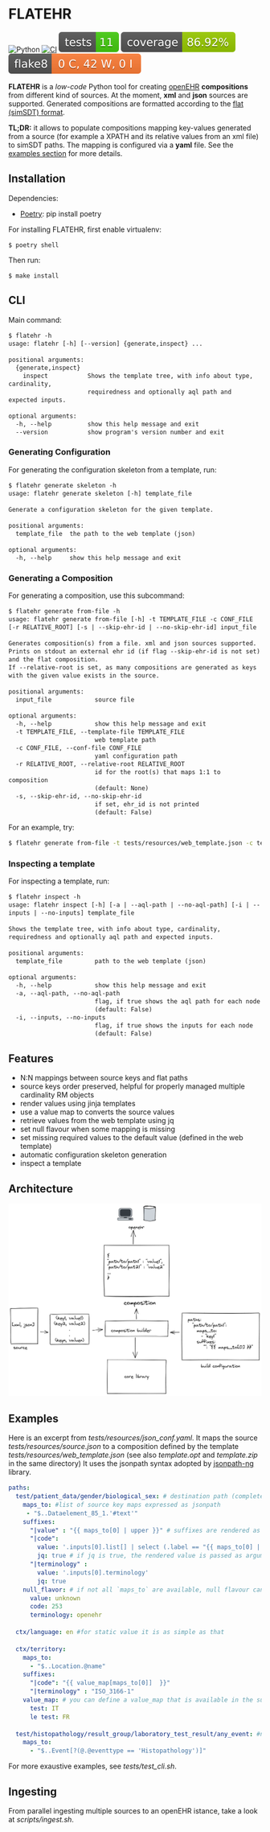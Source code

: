 # FLATEHR
![Python](https://img.shields.io/badge/python-3.8%20%7C%203.9%20%7C%203.10-blue)
[![CI](https://github.com/crs4/flatehr/actions/workflows/main.yaml/badge.svg)](https://github.com/crs4/flatehr/actions/workflows/main.yaml)
![test](./docs/reports/tests-badge.svg)
![coverage](./docs/reports/coverage-badge.svg)
![flake8](./docs/reports/flake8-badge.svg)

**FLATEHR** is a *low-code* Python tool for creating [openEHR](https://www.openehr.org/) **compositions** from different kind of sources. At the moment, **xml** and **json** sources are supported.
Generated compositions are formatted according to the [flat (simSDT) format](https://specifications.openehr.org/releases/ITS-REST/latest/simplified_data_template.html). 


**TL;DR:** it allows to populate compositions mapping key-values generated from a source (for example a XPATH and its relative values from an xml file) to simSDT paths. 
The mapping is configured via a **yaml** file.
See the [examples section](#Examples) for more details.

## Installation
Dependencies:
 * [Poetry](https://python-poetry.org/): pip install poetry

 For installing FLATEHR, first enable virtualenv:

```
$ poetry shell
```

Then run:

```
$ make install
```

## CLI
Main command:

```
$ flatehr -h
usage: flatehr [-h] [--version] {generate,inspect} ...

positional arguments:
  {generate,inspect}
    inspect           Shows the template tree, with info about type, cardinality,
                      requiredness and optionally aql path and expected inputs.

optional arguments:
  -h, --help          show this help message and exit
  --version           show program's version number and exit

```

### Generating Configuration

For generating the configuration skeleton from a template, run:
```
$ flatehr generate skeleton -h
usage: flatehr generate skeleton [-h] template_file

Generate a configuration skeleton for the given template.

positional arguments:
  template_file  the path to the web template (json)

optional arguments:
  -h, --help     show this help message and exit

```

### Generating a Composition

For generating a composition, use this subcommand:
```
$ flatehr generate from-file -h
usage: flatehr generate from-file [-h] -t TEMPLATE_FILE -c CONF_FILE [-r RELATIVE_ROOT] [-s | --skip-ehr-id | --no-skip-ehr-id] input_file

Generates composition(s) from a file. xml and json sources supported.
Prints on stdout an external ehr id (if flag --skip-ehr-id is not set) and the flat composition.
If --relative-root is set, as many compositions are generated as keys with the given value exists in the source.

positional arguments:
  input_file            source file

optional arguments:
  -h, --help            show this help message and exit
  -t TEMPLATE_FILE, --template-file TEMPLATE_FILE
                        web template path
  -c CONF_FILE, --conf-file CONF_FILE
                        yaml configuration path
  -r RELATIVE_ROOT, --relative-root RELATIVE_ROOT
                        id for the root(s) that maps 1:1 to composition
                        (default: None)
  -s, --skip-ehr-id, --no-skip-ehr-id
                        if set, ehr_id is not printed
                        (default: False)

```

For an example, try:
```bash
$ flatehr generate from-file -t tests/resources/web_template.json -c tests/resources/xml_conf.yaml --skip-ehr-id tests/resources/source.xml
```

### Inspecting a template

For inspecting a template, run:
```
$ flatehr inspect -h
usage: flatehr inspect [-h] [-a | --aql-path | --no-aql-path] [-i | --inputs | --no-inputs] template_file

Shows the template tree, with info about type, cardinality,
requiredness and optionally aql path and expected inputs.

positional arguments:
  template_file         path to the web template (json)

optional arguments:
  -h, --help            show this help message and exit
  -a, --aql-path, --no-aql-path
                        flag, if true shows the aql path for each node
                        (default: False)
  -i, --inputs, --no-inputs
                        flag, if true shows the inputs for each node
                        (default: False)

```



## Features
 * N:N mappings between source keys and flat paths
 * source keys order preserved, helpful for properly managed multiple cardinality RM objects
 * render values using jinja templates
 * use a value map to converts the source values
 * retrieve values from the web template using jq
 * set null flavour when some mapping is missing
 * set missing required values to the default value (defined in the web template)
 * automatic configuration skeleton generation
 * inspect a template

## Architecture
![architecture](./docs/architecture.png)
## Examples
Here is an excerpt from *tests/resources/json_conf.yaml*. It maps the source *tests/resources/source.json* to a composition defined by the template *tests/resources/web_template.json* (see also *template.opt* and *template.zip* in the same directory) 
It uses the jsonpath syntax adopted by [jsonpath-ng](https://github.com/h2non/jsonpath-ng) library.

```yaml
paths:
  test/patient_data/gender/biological_sex: # destination path (completed by the suffixes below)
    maps_to: #list of source key maps expressed as jsonpath
     - "$..Dataelement_85_1.'#text'"
    suffixes:
      "|value" : "{{ maps_to[0] | upper }}" # suffixes are rendered as jinja templates, `maps_to` are available
      "|code":
        value: '.inputs[0].list[] | select (.label == "{{ maps_to[0] | upper }}") | .value'
        jq: true # if jq is true, the rendered value is passed as argument jq. The json input is the relative web template
      "|terminology" :
        value: '.inputs[0].terminology'
        jq: true
    null_flavor: # if not all `maps_to` are available, null flavour can be used
      value: unknown
      code: 253
      terminology: openehr

  ctx/language: en #for static value it is as simple as that

  ctx/territory:
    maps_to:
      - "$..Location.@name"
    suffixes:
      "|code": "{{ value_map[maps_to[0]]  }}"
      "|terminology" : "ISO_3166-1"
    value_map: # you can define a value_map that is available in the suffixes
      test: IT
      le test: FR

  test/histopathology/result_group/laboratory_test_result/any_event: #non leaf path with multiple cardinality can be mapped, they are increased when mapping occurs
    maps_to:
      - "$..Event[?(@.@eventtype == 'Histopathology')]"


```

For more exaustive examples, see *tests/test_cli.sh*.


## Ingesting
From parallel ingesting multiple sources to an openEHR istance, take a look at *scripts/ingest.sh*.


